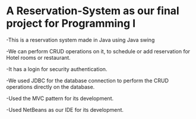# A Reservation-System as our final project for Programming I
-This is a reservation system made in Java using Java swing

-We can perform CRUD operations on it, to schedule or add reservation for Hotel rooms or restaurant.

-It has a login for security authentication.

-We used JDBC for the database connection to perform the CRUD operations directly on the database.

-Used the MVC pattern for its development.

-Used NetBeans as our IDE for its development.

